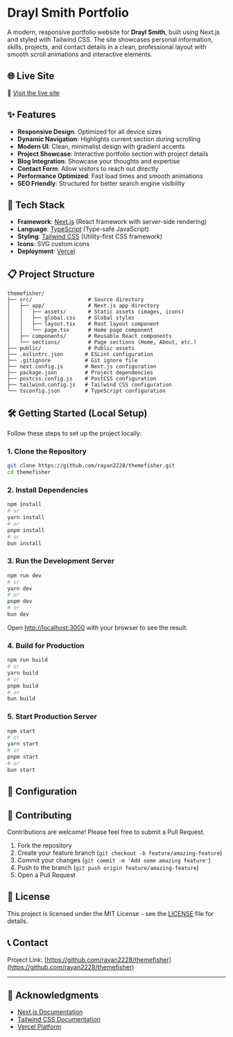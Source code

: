 # Drayl Smith Portfolio


A modern, responsive portfolio website for **Drayl Smith**, built using Next.js and styled with Tailwind CSS. The site showcases personal information, skills, projects, and contact details in a clean, professional layout with smooth scroll animations and interactive elements.

## 🌐 Live Site

🔗 [Visit the live site](https://themefisher.vercel.app/)

## ✨ Features

- **Responsive Design**: Optimized for all device sizes
- **Dynamic Navigation**: Highlights current section during scrolling
- **Modern UI**: Clean, minimalist design with gradient accents
- **Project Showcase**: Interactive portfolio section with project details
- **Blog Integration**: Showcase your thoughts and expertise
- **Contact Form**: Allow visitors to reach out directly
- **Performance Optimized**: Fast load times and smooth animations
- **SEO Friendly**: Structured for better search engine visibility

## 🚀 Tech Stack

- **Framework**: [Next.js](https://nextjs.org/) (React framework with server-side rendering)
- **Language**: [TypeScript](https://www.typescriptlang.org/) (Type-safe JavaScript)
- **Styling**: [Tailwind CSS](https://tailwindcss.com/) (Utility-first CSS framework)
- **Icons**: SVG custom icons
- **Deployment**: [Vercel](https://vercel.com/)

## 📋 Project Structure

```
themefisher/
├── src/                  # Source directory
│   ├── app/              # Next.js app directory
│   │   ├── assets/       # Static assets (images, icons)
│   │   ├── global.css    # Global styles
│   │   ├── layout.tsx    # Root layout component
│   │   └── page.tsx      # Home page component
│   ├── components/       # Reusable React components
│   └── sections/         # Page sections (Home, About, etc.)
├── public/               # Public assets
├── .eslintrc.json       # ESLint configuration
├── .gitignore           # Git ignore file
├── next.config.js       # Next.js configuration
├── package.json         # Project dependencies
├── postcss.config.js    # PostCSS configuration
├── tailwind.config.js   # Tailwind CSS configuration
└── tsconfig.json        # TypeScript configuration
```

## 🛠️ Getting Started (Local Setup)

Follow these steps to set up the project locally:

### 1. Clone the Repository

```bash
git clone https://github.com/rayan2228/themefisher.git
cd themefisher
```

### 2. Install Dependencies

```bash
npm install
# or
yarn install
# or
pnpm install
# or
bun install
```

### 3. Run the Development Server

```bash
npm run dev
# or
yarn dev
# or
pnpm dev
# or
bun dev
```

Open [http://localhost:3000](http://localhost:3000) with your browser to see the result.

### 4. Build for Production

```bash
npm run build
# or
yarn build
# or
pnpm build
# or
bun build
```

### 5. Start Production Server

```bash
npm start
# or
yarn start
# or
pnpm start
# or
bun start
```

## 🔧 Configuration



## 🤝 Contributing

Contributions are welcome! Please feel free to submit a Pull Request.

1. Fork the repository
2. Create your feature branch (`git checkout -b feature/amazing-feature`)
3. Commit your changes (`git commit -m 'Add some amazing feature'`)
4. Push to the branch (`git push origin feature/amazing-feature`)
5. Open a Pull Request

## 📄 License

This project is licensed under the MIT License - see the [LICENSE](LICENSE) file for details.

## 📞 Contact

Project Link: [https://github.com/rayan2228/themefisher](https://github.com/rayan2228/themefisher)

---

## 🙏 Acknowledgments

- [Next.js Documentation](https://nextjs.org/docs)
- [Tailwind CSS Documentation](https://tailwindcss.com/docs)
- [Vercel Platform](https://vercel.com/)